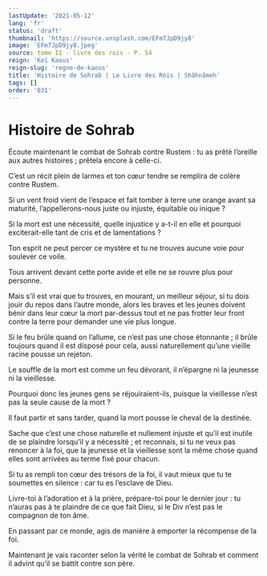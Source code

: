 ```yaml
---
lastUpdate: '2021-05-12'
lang: 'fr'
status: 'draft'
thumbnail: 'https://source.unsplash.com/EFm7JpD9jy8'
image: 'EFm7JpD9jy8.jpeg'
source: tome II - livre des rois - P. 54
reign: 'Keï Kaous'
reign-slug: 'regne-de-kaous'
title: 'Histoire de Sohrab | Le Livre des Rois | Shâhnâmeh'
tags: []
order: '031'
---
```


<!-- LTeX: language=fr -->

# Histoire de Sohrab

Écoute maintenant le combat de Sohrab contre Rustem : tu as prêté l’oreille aux autres histoires ; prêtela encore à celle-ci.

C’est un récit plein de larmes et ton cœur tendre se remplira de colère contre Rustem.

Si un vent froid vient de l’espace et fait tomber à terre une orange avant sa maturité, l’appellerons-nous juste ou injuste, équitable ou inique ?

Si la mort est une nécessité, quelle injustice y a-t-il en elle et pourquoi exciterait-elle tant de cris et de lamentations ?

Ton esprit ne peut percer ce mystère et tu ne trouves aucune voie pour soulever ce voile.

Tous arrivent devant cette porte avide et elle ne se rouvre plus pour personne.

Mais s’il est vrai que tu trouves, en mourant, un meilleur séjour, si tu dois jouir du repos dans l’autre monde, alors les braves et les jeunes doivent bénir dans leur cœur la mort par-dessus tout et ne pas frotter leur front contre la terre pour demander une vie plus longue.

Si le feu brûle quand on l’allume, ce n’est pas une chose étonnante ; il brûle toujours quand il est disposé pour cela, aussi naturellement qu’une vieille racine pousse un rejeton.

Le souffle de la mort est comme un feu dévorant, il n’épargne ni la jeunesse ni la vieillesse.

Pourquoi donc les jeunes gens se réjouiraient-ils, puisque la vieillesse n’est pas la seule cause de la mort ?

Il faut partir et sans tarder, quand la mort pousse le cheval de la destinée.

Sache que c’est une chose naturelle et nullement injuste et qu’il est inutile de se plaindre lorsqu’il y a nécessité ; et reconnais, si tu ne veux pas renoncer à la foi, que la jeunesse et la vieillesse sont la même chose quand elles sont arrivées au terme fixé pour chacun.

Si tu as rempli ton cœur des trésors de la foi, il vaut mieux que tu te soumettes en silence : car tu es l’esclave de Dieu.

Livre-toi à l’adoration et à la prière, prépare-toi pour le dernier jour : tu n’auras pas à te plaindre de ce que fait Dieu, si le Div n’est pas le compagnon de ton âme.

En passant par ce monde, agis de manière à emporter la récompense de la foi.

Maintenant je vais raconter selon la vérité le combat de Sohrab et comment il advint qu’il se battit contre son père.
